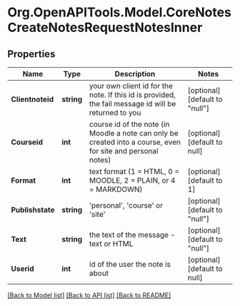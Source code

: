 # Org.OpenAPITools.Model.CoreNotesCreateNotesRequestNotesInner

## Properties

Name | Type | Description | Notes
------------ | ------------- | ------------- | -------------
**Clientnoteid** | **string** | your own client id for the note. If this id is provided, the fail message id will be returned to you | [optional] [default to "null"]
**Courseid** | **int** | course id of the note (in Moodle a note can only be created into a course, even for site and personal notes) | [optional] [default to null]
**Format** | **int** | text format (1 &#x3D; HTML, 0 &#x3D; MOODLE, 2 &#x3D; PLAIN, or 4 &#x3D; MARKDOWN) | [optional] [default to 1]
**Publishstate** | **string** | &#39;personal&#39;, &#39;course&#39; or &#39;site&#39; | [optional] [default to "null"]
**Text** | **string** | the text of the message - text or HTML | [optional] [default to "null"]
**Userid** | **int** | id of the user the note is about | [optional] [default to null]

[[Back to Model list]](../README.md#documentation-for-models) [[Back to API list]](../README.md#documentation-for-api-endpoints) [[Back to README]](../README.md)

